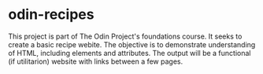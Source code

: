 # odin-recipes

This project is part of The Odin Project's foundations course. It seeks to create a basic recipe webite. The objective is to demonstrate understanding of HTML, including elements and attributes. The output will be a functional (if utilitarion) website with links between a few pages.